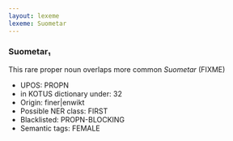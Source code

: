 ```yaml
---
layout: lexeme
lexeme: Suometar
---
```


###  Suometar₁

This rare proper noun overlaps more common *Suometar* (FIXME)
* UPOS:  PROPN
* in KOTUS dictionary under:  32
* Origin:  finer|enwikt
* Possible NER class:  FIRST
* Blacklisted:  PROPN-BLOCKING
* Semantic tags:  FEMALE

